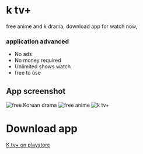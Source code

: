 # k tv+
free anime and k drama, download app for watch now,

### application advanced
* No ads
* No money required
* Unlimited shows watch
* free to use

## App screenshot

![free Korean drama](https://play-lh.googleusercontent.com/l_97xkuZVN9JoP30MKZV0ioRQKtTymnY3_UT_XCyhka1WCv97UjLAvegKrHqSIoCJJz7=w1052-h592-rw)
![free anime](https://play-lh.googleusercontent.com/huySvoDl7hwOgeeAAV6J3urCtBmiQDfCvSpp9JMGm9EPcomx3FR0mn2BARkJPHhoAPI=w1052-h592-rw)
![k tv+](https://play-lh.googleusercontent.com/C1l7JhZ1VCS8k3MYijb7u4opoPgqaO4Poiq6ry1aZ-YNhDluCpWJoR8aGzql6FSxrI-K=w1052-h592-rw)

# Download app

[K tv+ on playstore]()
